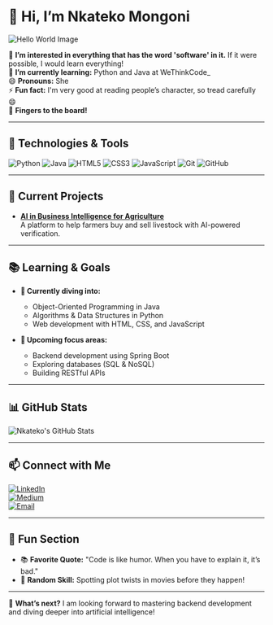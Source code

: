 # 👋 Hi, I’m Nkateko Mongoni
![Hello World Image](https://www.codelikethewind.org/content/images/size/w2000/2022/05/hello_world.png)

👀 **I’m interested in everything that has the word 'software' in it.** If it were possible, I would learn everything!  
🌱 **I’m currently learning:** Python and Java at WeThinkCode_  
😄 **Pronouns:** She  
⚡ **Fun fact:** I'm very good at reading people’s character, so tread carefully 😄  
🎯 **Fingers to the board!**  

---

## 🔧 Technologies & Tools

<p align="left">
    <img src="https://img.shields.io/badge/Python-3776AB?style=for-the-badge&logo=python&logoColor=white" alt="Python">
    <img src="https://img.shields.io/badge/Java-007396?style=for-the-badge&logo=java&logoColor=white" alt="Java">
    <img src="https://img.shields.io/badge/HTML5-E34F26?style=for-the-badge&logo=html5&logoColor=white" alt="HTML5">
    <img src="https://img.shields.io/badge/CSS3-1572B6?style=for-the-badge&logo=css3&logoColor=white" alt="CSS3">
    <img src="https://img.shields.io/badge/JavaScript-F7DF1E?style=for-the-badge&logo=javascript&logoColor=black" alt="JavaScript">
    <img src="https://img.shields.io/badge/Git-F05032?style=for-the-badge&logo=git&logoColor=white" alt="Git">
    <img src="https://img.shields.io/badge/GitHub-181717?style=for-the-badge&logo=github&logoColor=white" alt="GitHub">
</p>

---

## 🚀 Current Projects
- **[AI in Business Intelligence for Agriculture](https://github.com/Nka-Tech-Oh/AI-for-Agriculture)**  
  A platform to help farmers buy and sell livestock with AI-powered verification.

---

## 📚 Learning & Goals
- **📖 Currently diving into:**  
  - Object-Oriented Programming in Java  
  - Algorithms & Data Structures in Python  
  - Web development with HTML, CSS, and JavaScript
  
- **🎯 Upcoming focus areas:**  
  - Backend development using Spring Boot  
  - Exploring databases (SQL & NoSQL)  
  - Building RESTful APIs

---

## 📊 GitHub Stats

![Nkateko's GitHub Stats](https://github-readme-stats.vercel.app/api?username=Nka-Tech-Oh&show_icons=true&theme=radical)

---

## 📫 Connect with Me

[![LinkedIn](https://img.shields.io/badge/-LinkedIn-blue?style=for-the-badge&logo=linkedin)](https://www.linkedin.com/in/nkateko-mongoni-947326ba)  
[![Medium](https://img.shields.io/badge/-Medium-black?style=for-the-badge&logo=medium)](https://medium.com/@nmongoni023)  
[![Email](https://img.shields.io/badge/-Email-D14836?style=for-the-badge&logo=gmail&logoColor=white)](mailto:rittahm@gmail.com)

---

## 🌟 Fun Section
- 📚 **Favorite Quote:** "Code is like humor. When you have to explain it, it’s bad."
- 🧠 **Random Skill:** Spotting plot twists in movies before they happen!

---

🎨 **What’s next?** I am looking forward to mastering backend development and diving deeper into artificial intelligence!
